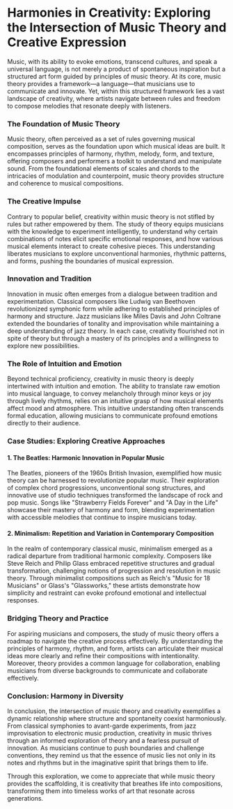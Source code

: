 # **Harmonies in Creativity: Exploring the Intersection of Music Theory and Creative Expression**


Music, with its ability to evoke emotions, transcend cultures, and speak a universal language, is not merely a product of spontaneous inspiration but a structured art form guided by principles of music theory. At its core, music theory provides a framework—a language—that musicians use to communicate and innovate. Yet, within this structured framework lies a vast landscape of creativity, where artists navigate between rules and freedom to compose melodies that resonate deeply with listeners.

### The Foundation of Music Theory

Music theory, often perceived as a set of rules governing musical composition, serves as the foundation upon which musical ideas are built. It encompasses principles of harmony, rhythm, melody, form, and texture, offering composers and performers a toolkit to understand and manipulate sound. From the foundational elements of scales and chords to the intricacies of modulation and counterpoint, music theory provides structure and coherence to musical compositions.

### The Creative Impulse

Contrary to popular belief, creativity within music theory is not stifled by rules but rather empowered by them. The study of theory equips musicians with the knowledge to experiment intelligently, to understand why certain combinations of notes elicit specific emotional responses, and how various musical elements interact to create cohesive pieces. This understanding liberates musicians to explore unconventional harmonies, rhythmic patterns, and forms, pushing the boundaries of musical expression.

### Innovation and Tradition

Innovation in music often emerges from a dialogue between tradition and experimentation. Classical composers like Ludwig van Beethoven revolutionized symphonic form while adhering to established principles of harmony and structure. Jazz musicians like Miles Davis and John Coltrane extended the boundaries of tonality and improvisation while maintaining a deep understanding of jazz theory. In each case, creativity flourished not in spite of theory but through a mastery of its principles and a willingness to explore new possibilities.

### The Role of Intuition and Emotion

Beyond technical proficiency, creativity in music theory is deeply intertwined with intuition and emotion. The ability to translate raw emotion into musical language, to convey melancholy through minor keys or joy through lively rhythms, relies on an intuitive grasp of how musical elements affect mood and atmosphere. This intuitive understanding often transcends formal education, allowing musicians to communicate profound emotions directly to their audience.

### Case Studies: Exploring Creative Approaches

#### 1. **The Beatles: Harmonic Innovation in Popular Music**

The Beatles, pioneers of the 1960s British Invasion, exemplified how music theory can be harnessed to revolutionize popular music. Their exploration of complex chord progressions, unconventional song structures, and innovative use of studio techniques transformed the landscape of rock and pop music. Songs like "Strawberry Fields Forever" and "A Day in the Life" showcase their mastery of harmony and form, blending experimentation with accessible melodies that continue to inspire musicians today.

#### 2. **Minimalism: Repetition and Variation in Contemporary Composition**

In the realm of contemporary classical music, minimalism emerged as a radical departure from traditional harmonic complexity. Composers like Steve Reich and Philip Glass embraced repetitive structures and gradual transformation, challenging notions of progression and resolution in music theory. Through minimalist compositions such as Reich's "Music for 18 Musicians" or Glass's "Glassworks," these artists demonstrate how simplicity and restraint can evoke profound emotional and intellectual responses.

### Bridging Theory and Practice

For aspiring musicians and composers, the study of music theory offers a roadmap to navigate the creative process effectively. By understanding the principles of harmony, rhythm, and form, artists can articulate their musical ideas more clearly and refine their compositions with intentionality. Moreover, theory provides a common language for collaboration, enabling musicians from diverse backgrounds to communicate and collaborate effectively.

### Conclusion: Harmony in Diversity

In conclusion, the intersection of music theory and creativity exemplifies a dynamic relationship where structure and spontaneity coexist harmoniously. From classical symphonies to avant-garde experiments, from jazz improvisation to electronic music production, creativity in music thrives through an informed exploration of theory and a fearless pursuit of innovation. As musicians continue to push boundaries and challenge conventions, they remind us that the essence of music lies not only in its notes and rhythms but in the imaginative spirit that brings them to life.

Through this exploration, we come to appreciate that while music theory provides the scaffolding, it is creativity that breathes life into compositions, transforming them into timeless works of art that resonate across generations.

